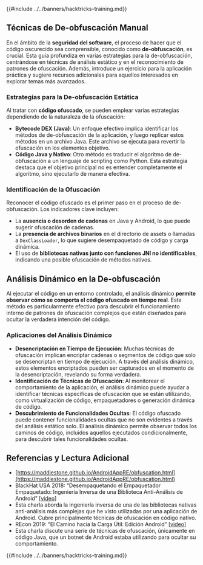 {{#include ../../banners/hacktricks-training.md}}

## Técnicas de **De-obfuscación Manual**

En el ámbito de la **seguridad del software**, el proceso de hacer que el código oscurecido sea comprensible, conocido como **de-obfuscación**, es crucial. Esta guía profundiza en varias estrategias para la de-obfuscación, centrándose en técnicas de análisis estático y en el reconocimiento de patrones de ofuscación. Además, introduce un ejercicio para la aplicación práctica y sugiere recursos adicionales para aquellos interesados en explorar temas más avanzados.

### **Estrategias para la De-obfuscación Estática**

Al tratar con **código ofuscado**, se pueden emplear varias estrategias dependiendo de la naturaleza de la ofuscación:

- **Bytecode DEX (Java)**: Un enfoque efectivo implica identificar los métodos de de-obfuscación de la aplicación, y luego replicar estos métodos en un archivo Java. Este archivo se ejecuta para revertir la ofuscación en los elementos objetivo.
- **Código Java y Nativo**: Otro método es traducir el algoritmo de de-obfuscación a un lenguaje de scripting como Python. Esta estrategia destaca que el objetivo principal no es entender completamente el algoritmo, sino ejecutarlo de manera efectiva.

### **Identificación de la Ofuscación**

Reconocer el código ofuscado es el primer paso en el proceso de de-obfuscación. Los indicadores clave incluyen:

- La **ausencia o desorden de cadenas** en Java y Android, lo que puede sugerir ofuscación de cadenas.
- La **presencia de archivos binarios** en el directorio de assets o llamadas a `DexClassLoader`, lo que sugiere desempaquetado de código y carga dinámica.
- El uso de **bibliotecas nativas junto con funciones JNI no identificables**, indicando una posible ofuscación de métodos nativos.

## **Análisis Dinámico en la De-obfuscación**

Al ejecutar el código en un entorno controlado, el análisis dinámico **permite observar cómo se comporta el código ofuscado en tiempo real**. Este método es particularmente efectivo para descubrir el funcionamiento interno de patrones de ofuscación complejos que están diseñados para ocultar la verdadera intención del código.

### **Aplicaciones del Análisis Dinámico**

- **Desencriptación en Tiempo de Ejecución**: Muchas técnicas de ofuscación implican encriptar cadenas o segmentos de código que solo se desencriptan en tiempo de ejecución. A través del análisis dinámico, estos elementos encriptados pueden ser capturados en el momento de la desencriptación, revelando su forma verdadera.
- **Identificación de Técnicas de Ofuscación**: Al monitorear el comportamiento de la aplicación, el análisis dinámico puede ayudar a identificar técnicas específicas de ofuscación que se están utilizando, como virtualización de código, empaquetadores o generación dinámica de código.
- **Descubrimiento de Funcionalidades Ocultas**: El código ofuscado puede contener funcionalidades ocultas que no son evidentes a través del análisis estático solo. El análisis dinámico permite observar todos los caminos de código, incluidos aquellos ejecutados condicionalmente, para descubrir tales funcionalidades ocultas.

## Referencias y Lectura Adicional

- [https://maddiestone.github.io/AndroidAppRE/obfuscation.html](https://maddiestone.github.io/AndroidAppRE/obfuscation.html)
- BlackHat USA 2018: “Desempaquetando el Empaquetador Empaquetado: Ingeniería Inversa de una Biblioteca Anti-Análisis de Android” \[[video](https://www.youtube.com/watch?v=s0Tqi7fuOSU)]
- Esta charla aborda la ingeniería inversa de una de las bibliotecas nativas anti-análisis más complejas que he visto utilizadas por una aplicación de Android. Cubre principalmente técnicas de ofuscación en código nativo.
- REcon 2019: “El Camino hacia la Carga Útil: Edición Android” \[[video](https://recon.cx/media-archive/2019/Session.005.Maddie_Stone.The_path_to_the_payload_Android_Edition-J3ZnNl2GYjEfa.mp4)]
- Esta charla discute una serie de técnicas de ofuscación, únicamente en código Java, que un botnet de Android estaba utilizando para ocultar su comportamiento.

{{#include ../../banners/hacktricks-training.md}}
